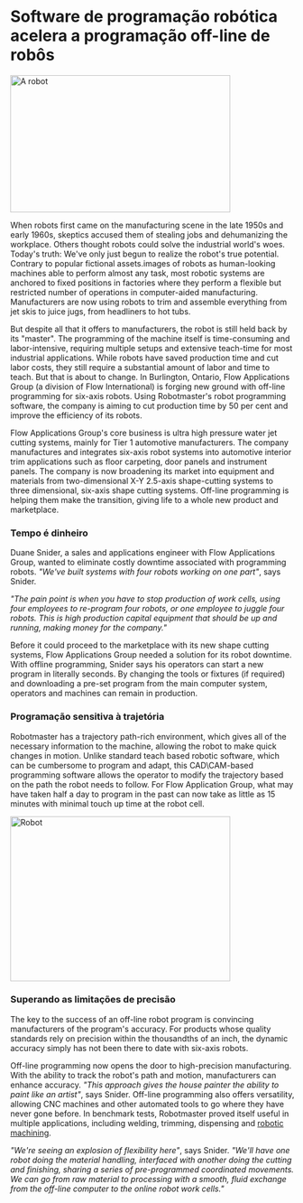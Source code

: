 # Software de programação robótica acelera a programação off-line de robôs

<img width="390" height="243" src="/assets/images/success/Software%20speeds%20programming_files/image001.png" class="alignLeft" alt="A robot">

When robots first came on the manufacturing scene in the late 1950s and early 1960s, skeptics accused them of stealing jobs and dehumanizing the workplace. Others thought robots could solve the industrial world's woes. Today's truth: We've only just begun to realize the robot's true potential. Contrary to popular fictional assets.images of robots as human-looking machines able to perform almost any task, most robotic systems are anchored to fixed positions in factories where they perform a flexible but restricted number of operations in computer-aided manufacturing. Manufacturers are now using robots to trim and assemble everything from jet skis to juice jugs, from headliners to hot tubs.

But despite all that it offers to manufacturers, the robot is still held back by its "master". The programming of the machine itself is time-consuming and labor-intensive, requiring multiple setups and extensive teach-time for most industrial applications. While robots have saved production time and cut labor costs, they still require a substantial amount of labor and time to teach. But that is about to change. In Burlington, Ontario, Flow Applications Group (a division of Flow International) is forging new ground with off-line programming for six-axis robots. Using Robotmaster's robot programming software, the company is aiming to cut production time by 50 per cent and improve the efficiency of its robots.

Flow Applications Group's core business is ultra high pressure water jet cutting systems, mainly for Tier 1 automotive manufacturers. The company manufactures and integrates six-axis robot systems into automotive interior trim applications such as floor carpeting, door panels and instrument panels. The company is now broadening its market into equipment and materials from two-dimensional X-Y 2.5-axis shape-cutting systems to three dimensional, six-axis shape cutting systems. Off-line programming is helping them make the transition, giving life to a whole new product and marketplace.

### Tempo é dinheiro

Duane Snider, a sales and applications engineer with Flow Applications Group, wanted to eliminate costly downtime associated with programming robots. *"We've built systems with four robots working on one part"*, says Snider.

*"The pain point is when you have to stop production of work cells, using four employees to re-program four robots, or one employee to juggle four robots. This is high production capital equipment that should be up and running, making money for the company."*

Before it could proceed to the marketplace with its new shape cutting systems, Flow Applications Group needed a solution for its robot downtime. With offline programming, Snider says his operators can start a new program in literally seconds. By changing the tools or fixtures (if required) and downloading a pre-set program from the main computer system, operators and machines can remain in production.

### Programação sensitiva à trajetória

Robotmaster has a trajectory path-rich environment, which gives all of the necessary information to the machine, allowing the robot to make quick changes in motion. Unlike standard teach based robotic software, which can be cumbersome to program and adapt, this CAD\CAM-based programming software allows the operator to modify the trajectory based on the path the robot needs to follow. For Flow Application Group, what may have taken half a day to program in the past can now take as little as 15 minutes with minimal touch up time at the robot cell.

<img width="390" height="292" src="/assets/images/success/Software%20speeds%20programming_files/image003.jpg" class="alignLeft" alt="Robot">

### Superando as limitações de precisão

The key to the success of an off-line robot program is convincing manufacturers of the program's accuracy. For products whose quality standards rely on precision within the thousandths of an inch, the dynamic accuracy simply has not been there to date with six-axis robots.

Off-line programming now opens the door to high-precision manufacturing. With the ability to track the robot's path and motion, manufacturers can enhance accuracy. *"This approach gives the house painter the ability to paint like an artist"*, says Snider. Off-line programming also offers versatility, allowing CNC machines and other automated tools to go where they have never gone before. In benchmark tests, Robotmaster proved itself useful in multiple applications, including welding, trimming, dispensing and [robotic machining](https://www.robotmaster.com/en/applications/machining).

*"We're seeing an explosion of flexibility here"*, says Snider. *"We'll have one robot doing the material handling, interfaced with another doing the cutting and finishing, sharing a series of pre-programmed coordinated movements. We can go from raw material to processing with a smooth, fluid exchange from the off-line computer to the online robot work cells."*